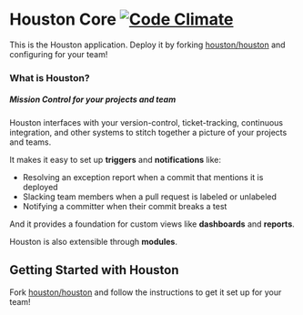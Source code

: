 # Houston Core [![Code Climate](https://codeclimate.com/github/houston/houston-core.png)](https://codeclimate.com/github/houston/houston-core)

This is the Houston application. Deploy it by forking [houston/houston](https://github.com/houston/houston) and configuring for your team!

### What is Houston?

##### Mission Control for your projects and team

Houston interfaces with your version-control, ticket-tracking, continuous integration, and other systems to stitch together a picture of your projects and teams.

It makes it easy to set up **triggers** and **notifications** like:

 - Resolving an exception report when a commit that mentions it is deployed
 - Slacking team members when a pull request is labeled or unlabeled
 - Notifying a committer when their commit breaks a test

And it provides a foundation for custom views like **dashboards** and **reports**.

Houston is also extensible through **modules**.



## Getting Started with Houston

Fork [houston/houston](https://github.com/houston/houston) and follow the instructions to get it set up for your team!
